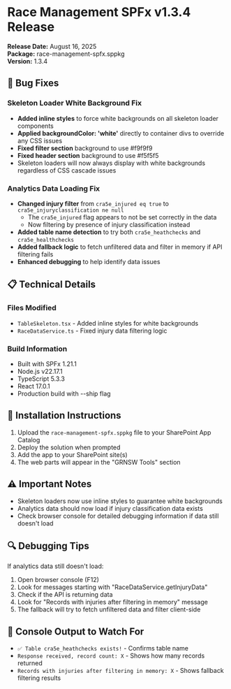 # Race Management SPFx v1.3.4 Release

**Release Date:** August 16, 2025  
**Package:** race-management-spfx.sppkg  
**Version:** 1.3.4

## 🐛 Bug Fixes

### Skeleton Loader White Background Fix
- **Added inline styles** to force white backgrounds on all skeleton loader components
- **Applied backgroundColor: 'white'** directly to container divs to override any CSS issues
- **Fixed filter section** background to use #f9f9f9
- **Fixed header section** background to use #f5f5f5
- Skeleton loaders will now always display with white backgrounds regardless of CSS cascade issues

### Analytics Data Loading Fix
- **Changed injury filter** from `cra5e_injured eq true` to `cra5e_injuryclassification ne null`
  - The `cra5e_injured` flag appears to not be set correctly in the data
  - Now filtering by presence of injury classification instead
- **Added table name detection** to try both `cra5e_heathchecks` and `cra5e_healthchecks`
- **Added fallback logic** to fetch unfiltered data and filter in memory if API filtering fails
- **Enhanced debugging** to help identify data issues

## 📋 Technical Details

### Files Modified
- `TableSkeleton.tsx` - Added inline styles for white backgrounds
- `RaceDataService.ts` - Fixed injury data filtering logic

### Build Information
- Built with SPFx 1.21.1
- Node.js v22.17.1
- TypeScript 5.3.3
- React 17.0.1
- Production build with --ship flag

## 🚀 Installation Instructions

1. Upload the `race-management-spfx.sppkg` file to your SharePoint App Catalog
2. Deploy the solution when prompted
3. Add the app to your SharePoint site(s)
4. The web parts will appear in the "GRNSW Tools" section

## ⚠️ Important Notes

- Skeleton loaders now use inline styles to guarantee white backgrounds
- Analytics data should now load if injury classification data exists
- Check browser console for detailed debugging information if data still doesn't load

## 🔍 Debugging Tips

If analytics data still doesn't load:
1. Open browser console (F12)
2. Look for messages starting with "RaceDataService.getInjuryData"
3. Check if the API is returning data
4. Look for "Records with injuries after filtering in memory" message
5. The fallback will try to fetch unfiltered data and filter client-side

## 📝 Console Output to Watch For

- `✅ Table cra5e_heathchecks exists!` - Confirms table name
- `Response received, record count: X` - Shows how many records returned
- `Records with injuries after filtering in memory: X` - Shows fallback filtering results